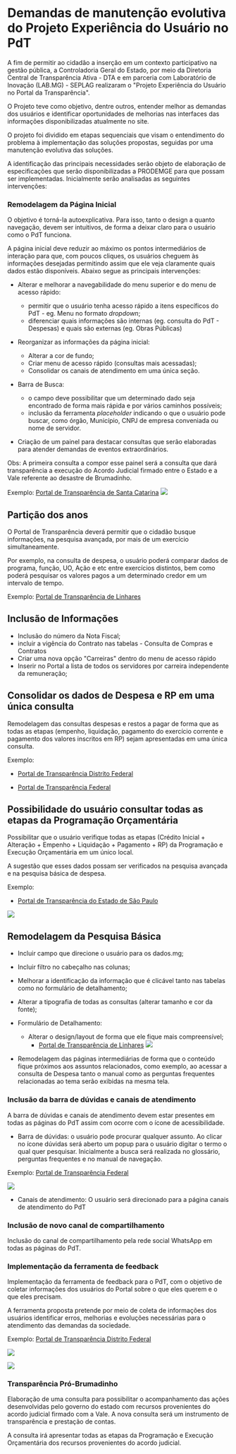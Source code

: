 # Demandas de manutenção evolutiva do Projeto Experiência do Usuário no PdT

A fim de permitir ao cidadão a inserção em um contexto participativo na gestão pública, a Controladoria Geral do Estado, por meio da Diretoria Central de Transparência Ativa - DTA e em parceria com Laboratório de Inovação (LAB.MG) - SEPLAG realizaram o "Projeto Experiência do Usuário no Portal da Transparência".

O Projeto teve como objetivo, dentre outros, entender melhor as demandas dos usuários e identificar oportunidades de melhorias nas interfaces das informações disponibilizadas atualmente no site.

O projeto foi dividido em etapas sequenciais que visam o entendimento do problema à implementação das soluções propostas, seguidas por uma manutenção evolutiva das soluções.

A identificação das principais necessidades serão objeto de elaboração de especificações que serão disponibilizadas a PRODEMGE para que possam ser implementadas. Inicialmente serão analisadas as seguintes intervenções:

### Remodelagem da Página Inicial

O objetivo é torná-la autoexplicativa. Para isso, tanto o design a quanto navegação, devem ser intuitivos, de forma a deixar claro para o usuário como o PdT funciona.

A página inicial deve reduzir ao máximo os pontos intermediários de interação para que, com poucos cliques, os usuários cheguem às informações desejadas permitindo assim que ele veja claramente quais dados estão disponíveis. Abaixo segue as principais intervenções:

- Alterar e melhorar a navegabilidade do menu superior e do menu de acesso rápido:
  - permitir que o usuário tenha acesso rápido a itens específicos do PdT - eg. 	Menu no formato *dropdown*;
  - diferenciar quais informações são internas (eg. consulta do PdT - Despesas) e quais são externas (eg. Obras Públicas)


- Reorganizar as informações da página inicial:
  - Alterar a cor de fundo;
  - Criar menu de acesso rápido (consultas mais acessadas);
  - Consolidar os canais de atendimento em uma única seção.


- Barra de Busca:
  - o campo deve possibilitar que um determinado dado seja encontrado
 de forma mais rápida e por vários caminhos possíveis;
  - inclusão da ferramenta *placeholder* indicando o que o usuário pode buscar, como órgão, Município, CNPJ de empresa conveniada ou nome de servidor.


- Criação de um painel para destacar consultas que serão elaboradas para atender demandas de eventos extraordinários.

Obs: A primeira consulta a compor esse painel será a consulta que dará transparência a execução do Acordo Judicial firmado entre o Estado e a Vale referente ao desastre de Brumadinho.

Exemplo: [Portal de Transparência de Santa Catarina](http://www.transparencia.sc.gov.br/)
![](static/painel.png)

## Partição dos anos

O Portal de Transparência deverá permitir que o cidadão busque informações, na pesquisa avançada, por mais de um exercício simultaneamente.

Por exemplo, na consulta de despesa, o usuário poderá comparar dados de programa, função, UO, Ação e etc entre exercícios distintos, bem como poderá pesquisar os valores pagos a um determinado credor em um intervalo de tempo.

Exemplo: [Portal de Transparência de Linhares](https://linhares-es.portaltp.com.br/consultas/despesas/empenhos.aspx)


## Inclusão de Informações
 - Inclusão do número da Nota Fiscal;
 - incluir a vigência do Contrato nas tabelas - Consulta de Compras e Contratos
 - Criar uma nova opção "Carreiras" dentro do menu de acesso rápido
 - Inserir no Portal a lista de todos os servidores por carreira independente da remuneração;


## Consolidar os dados de Despesa e RP em uma única consulta

Remodelagem das consultas despesas e restos a pagar de forma que as todas as etapas (empenho, liquidação, pagamento do exercício corrente e pagamento dos valores inscritos em RP) sejam apresentadas em uma única consulta.

Exemplo:
- [Portal de Transparência Distrito Federal](http://www.transparencia.df.gov.br/#/despesas/acao)

- [Portal de Transparência Federal](http://www.portaltransparencia.gov.br/despesas/orgao?ordenarPor=orgaoSuperior&direcao=asc)

## Possibilidade do usuário consultar todas as etapas da Programação Orçamentária

Possibilitar que o usuário verifique todas as etapas (Crédito Inicial + Alteração + Empenho + Liquidação + Pagamento + RP) da Programação e Execução Orçamentária em um único local.

A sugestão que esses dados possam ser verificados na pesquisa avançada e na pesquisa básica de despesa.

Exemplo:
- [Portal de Transparência do Estado de São Paulo](https://www.fazenda.sp.gov.br/SigeoLei131/Paginas/FlexConsDespesa.aspx)

![](static/programa-execu-orcamentaria.png)

## Remodelagem da Pesquisa Básica

- Incluir campo que direcione o usuário para os dados.mg;
- Incluir filtro no cabeçalho nas colunas;
- Melhorar a identificação da informação que é clicável tanto nas tabelas como no formulário de detalhamento;
- Alterar a tipografia de todas as consultas (alterar tamanho e cor da fonte);
- Formulário de Detalhamento:
  - Alterar o design/layout de forma que ele fique mais compreensível;
    - [Portal de Transparência de Linhares](https://linhares-es.portaltp.com.br/consultas/detalhes/empenho.aspx?id=33964993)
![](static/formulario-detalhamento.png)


- Remodelagem das páginas intermediárias de forma que o conteúdo fique próximos aos assuntos relacionados, como exemplo, ao acessar a consulta de Despesa tanto o manual como as perguntas frequentes relacionadas ao tema serão exibidas na mesma tela.

### Inclusão da barra de dúvidas e canais de atendimento

A barra de dúvidas e canais de atendimento devem estar presentes em todas as páginas do PdT assim com ocorre com o ícone de acessibilidade.
 - Barra de dúvidas: o usuário pode procurar qualquer assunto.  Ao clicar no ícone dúvidas será aberto um popup para o usuário digitar o termo o qual quer pesquisar. Inicialmente a busca será realizada no glossário, perguntas frequentes e no manual de navegação.

Exemplo: [Portal de Transparência Federal](http://www.portaltransparencia.gov.br/despesas/orgao?ordenarPor=orgaoSuperior&direcao=asc)

![](static/barra-duvidas.png)

 - Canais de atendimento:	O usuário será direcionado para a página canais de atendimento do PdT

### Inclusão de novo canal de compartilhamento

Inclusão do canal de compartilhamento pela rede social WhatsApp em todas as páginas do PdT.

### Implementação da ferramenta de feedback

Implementação da ferramenta de feedback para o PdT, com o objetivo de coletar informações dos usuários do Portal sobre o que eles querem e o que eles precisam.

A ferramenta proposta pretende por meio de coleta de informações dos usuários identificar erros, melhorias e evoluções necessárias para o atendimento das demandas da sociedade.

Exemplo: [Portal de Transparência Distrito Federal](http://www.transparencia.df.gov.br/#/despesas/acao)

![](static/feedback1.png)

![](static/feedback2.png)

### Transparência Pró-Brumadinho

Elaboração de uma consulta para possibilitar o acompanhamento das ações desenvolvidas pelo governo do estado com recursos provenientes do acordo judicial firmado com a Vale. A nova consulta será um instrumento de transparência e prestação de contas.

A consulta irá apresentar todas as etapas da Programação e Execução Orçamentária dos recursos provenientes do acordo judicial.
